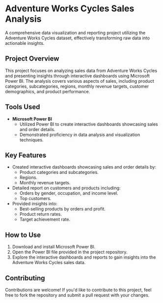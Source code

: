 # Adventure Works Cycles Sales Analysis

A comprehensive data visualization and reporting project utilizing the Adventure Works Cycles dataset, effectively transforming raw data into actionable insights.

## Project Overview

This project focuses on analyzing sales data from Adventure Works Cycles and presenting insights through interactive dashboards using Microsoft Power BI. The analysis covers various aspects of sales, including product categories, subcategories, regions, monthly revenue targets, customer demographics, and product performance.

## Tools Used

- **Microsoft Power BI**
  - Utilized Power BI to create interactive dashboards showcasing sales and order details.
  - Demonstrated proficiency in data analysis and visualization techniques.

## Key Features

- Created interactive dashboards showcasing sales and order details by:
  - Product categories and subcategories.
  - Regions.
  - Monthly revenue targets.
- Detailed report on customers and products including:
  - Orders by gender, occupation, and income level.
  - Top customers.
- Provided insights into:
  - Best-selling products by orders and profit.
  - Product return rates.
  - Target achievement rate.

## How to Use

1. Download and install Microsoft Power BI.
2. Open the Power BI file provided in the project repository.
3. Explore the interactive dashboards and reports to gain insights into the Adventure Works Cycles sales data.

## Contributing

Contributions are welcome! If you'd like to contribute to this project, feel free to fork the repository and submit a pull request with your changes.
